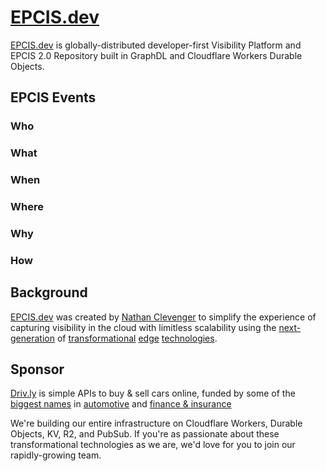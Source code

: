 # [EPCIS.dev](https://epcis.dev)
[EPCIS.dev](https://epcis.dev) is globally-distributed developer-first Visibility Platform and EPCIS 2.0 Repository built in GraphDL and Cloudflare Workers Durable Objects.

## EPCIS Events

### Who

### What

### When

### Where

### Why

### How


## Background
[EPCIS.dev](https://epcis.dev) was created by [Nathan Clevenger](https://github.com/nathanclevenger) to simplify the experience of capturing visibility in the cloud with limitless scalability using the [next-generation](https://graphdl.org) of [transformational](https://blog.cloudflare.com/durable-objects-easy-fast-correct-choose-three/) [edge](https://developers.cloudflare.com/workers/learning/how-workers-works/) [technologies](https://developers.cloudflare.com/pub-sub/).

## Sponsor
[Driv.ly](https://driv.ly) is simple APIs to buy & sell cars online, funded by some of the [biggest names](https://twitter.com/TurnerNovak) in [automotive](https://fontinalis.com/team/#bill-ford) and [finance & insurance](https://www.detroit.vc)

We're building our entire infrastructure on Cloudflare Workers, Durable Objects, KV, R2, and PubSub.  If you're as passionate about these transformational technologies as we are, we'd love for you to join our rapidly-growing team.
